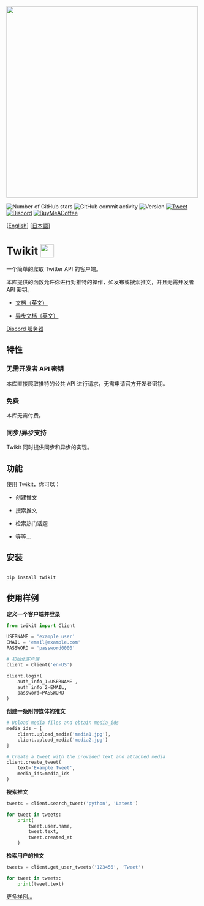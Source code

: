 <img  src="https://i.imgur.com/iJe6rsZ.png"  width="500">



![Number of GitHub stars](https://img.shields.io/github/stars/d60/twikit)
![GitHub commit activity](https://img.shields.io/github/commit-activity/m/d60/twikit)
![Version](https://img.shields.io/pypi/v/twikit?label=PyPI)
[![Tweet](https://img.shields.io/twitter/url/http/shields.io.svg?style=social)](https://twitter.com/intent/tweet?text=Create%20your%20own%20Twitter%20bot%20for%20free%20with%20%22Twikit%22!%20%23python%20%23twitter%20%23twikit%20%23programming%20%23github%20%23bot&url=https%3A%2F%2Fgithub.com%2Fd60%2Ftwikit)
[![Discord](https://img.shields.io/badge/Discord-%235865F2.svg?style=for-the-badge&logo=discord&logoColor=white)](https://discord.gg/nCrByrr8cX)
[![BuyMeACoffee](https://img.shields.io/badge/-buy_me_a%C2%A0coffee-gray?logo=buy-me-a-coffee)](https://www.buymeacoffee.com/d60py)

[[English](https://github.com/d60/twikit/blob/main/README.md)]
[[日本語](https://github.com/d60/twikit/blob/main/README-ja.md)]

# Twikit <img height="35"  src="https://i.imgur.com/9HSdIl4.png"  valign="bottom">

一个简单的爬取 Twitter API 的客户端。

本库提供的函数允许你进行对推特的操作，如发布或搜索推文，并且无需开发者 API 密钥。

- [文档（英文）](https://twikit.readthedocs.io/en/latest/twikit.html)

- [异步文档（英文）](https://twikit.readthedocs.io/en/latest/twikit.twikit_async.html)

[Discord 服务器](https://discord.gg/nCrByrr8cX)



## 特性

### 无需开发者 API 密钥

本库直接爬取推特的公共 API 进行请求，无需申请官方开发者密钥。

### 免费

本库无需付费。

### 同步/异步支持

Twikit 同时提供同步和异步的实现。


## 功能

使用 Twikit，你可以：

-  创建推文

-  搜索推文

-  检索热门话题

- 等等...



## 安装

```bash

pip install twikit

```


## 使用样例

**定义一个客户端并登录**

```python
from twikit import Client

USERNAME = 'example_user'
EMAIL = 'email@example.com'
PASSWORD = 'password0000'

# 初始化客户端
client = Client('en-US')

client.login(
    auth_info_1=USERNAME ,
    auth_info_2=EMAIL,
    password=PASSWORD
)
```

**创建一条附带媒体的推文**

```python
# Upload media files and obtain media_ids
media_ids = [
    client.upload_media('media1.jpg'),
    client.upload_media('media2.jpg')
]

# Create a tweet with the provided text and attached media
client.create_tweet(
    text='Example Tweet',
    media_ids=media_ids
)

```

**搜索推文**
```python
tweets = client.search_tweet('python', 'Latest')

for tweet in tweets:
    print(
        tweet.user.name,
        tweet.text,
        tweet.created_at
    )
```

**检索用户的推文**
```python
tweets = client.get_user_tweets('123456', 'Tweet')

for tweet in tweets:
    print(tweet.text)
```

[更多样例...](https://github.com/d60/twikit/tree/main/examples)<br>
